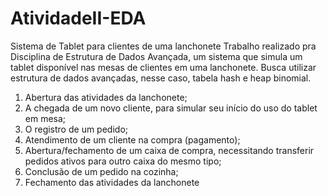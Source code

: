 # AtividadeII-EDA
Sistema de Tablet para clientes de uma lanchonete
Trabalho realizado pra Disciplina de Estrutura de Dados Avançada, um sistema que simula um tablet disponível nas mesas de clientes em uma lanchonete. Busca utilizar estrutura de dados avançadas, nesse caso, tabela hash e heap binomial.
1. Abertura das atividades da lanchonete;
2. A chegada de um novo cliente, para simular seu início do uso do tablet em mesa; 
3. O registro de um pedido; 
4. Atendimento de um cliente na compra (pagamento);
5. Abertura/fechamento de um caixa de compra, necessitando transferir pedidos ativos para outro caixa do mesmo tipo;
6. Conclusão de um pedido na cozinha;
7. Fechamento das atividades da lanchonete
